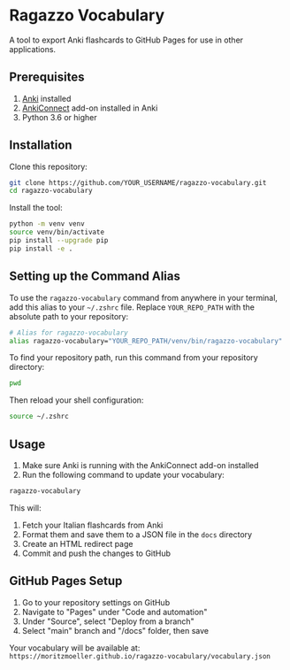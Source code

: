 # Ragazzo Vocabulary

A tool to export Anki flashcards to GitHub Pages for use in other applications.

## Prerequisites

1. [Anki](https://apps.ankiweb.net/) installed
2. [AnkiConnect](https://ankiweb.net/shared/info/2055492159) add-on installed in Anki
3. Python 3.6 or higher

## Installation

Clone this repository:
```bash
git clone https://github.com/YOUR_USERNAME/ragazzo-vocabulary.git
cd ragazzo-vocabulary
```

Install the tool:
```bash
python -m venv venv
source venv/bin/activate
pip install --upgrade pip
pip install -e .
```

## Setting up the Command Alias

To use the `ragazzo-vocabulary` command from anywhere in your terminal, add this alias to your `~/.zshrc` file. Replace `YOUR_REPO_PATH` with the absolute path to your repository:

```bash
# Alias for ragazzo-vocabulary
alias ragazzo-vocabulary="YOUR_REPO_PATH/venv/bin/ragazzo-vocabulary"
```

To find your repository path, run this command from your repository directory:
```bash
pwd
```

Then reload your shell configuration:
```bash
source ~/.zshrc
```

## Usage

1. Make sure Anki is running with the AnkiConnect add-on installed
2. Run the following command to update your vocabulary:
```bash
ragazzo-vocabulary
```

This will:
1. Fetch your Italian flashcards from Anki
2. Format them and save them to a JSON file in the `docs` directory
3. Create an HTML redirect page
4. Commit and push the changes to GitHub

## GitHub Pages Setup

1. Go to your repository settings on GitHub
2. Navigate to "Pages" under "Code and automation"
3. Under "Source", select "Deploy from a branch"
4. Select "main" branch and "/docs" folder, then save

Your vocabulary will be available at: `https://moritzmoeller.github.io/ragazzo-vocabulary/vocabulary.json`